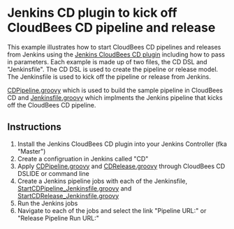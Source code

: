 # Jenkins CD plugin to kick off CloudBees CD pipeline and release

This example illustrates how to start CloudBees CD pipelines and releases from Jenkins using the
[Jenkins CloudBees CD plugin](https://plugins.jenkins.io/electricflow/) including how to
pass in parameters. Each example is made up of two files, the CD DSL and "Jenkinsfile". The CD
DSL is used to create the pipeline or release model. The Jenkinsfile is used to kick off
the pipeline or release from Jenkins.

[CDPipeline.groovy](CDPipeline.groovy) which is used to build the sample pipeline in
CloudBees CD and [Jenkinsfile.groovy](Jenkinsfile.groovy) which implments the Jenkins
 pipeline that kicks off the CloudBees CD pipeline.

## Instructions

1. Install the Jenkins CloudBees CD plugin into your Jenkins Controller (fka "Master")
1. Create a configruation in Jenkins called "CD"
1. Apply [CDPipeline.groovy](CDPipeline.groovy) and [CDRelease.groovy](CDRelease.groovy)
through CloudBees CD DSLIDE or command line
1. Create a Jenkins pipeline jobs with each of the Jenkinsfile,
[StartCDPipeline_Jenkinsfile.groovy](StartCDPipeline_Jenkinsfile.groovy) and
[StartCDRelease_Jenkinsfile.groovy](StartCDRelease_Jenkinsfile.groovy)
1. Run the Jenkins jobs
1. Navigate to each of the jobs and select the link "Pipeline URL:" or "Release Pipeline Run URL:"
